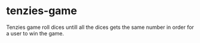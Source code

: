 # tenzies-game
 Tenzies game roll dices untill all the  dices gets the same number in order for a user to win the game.
